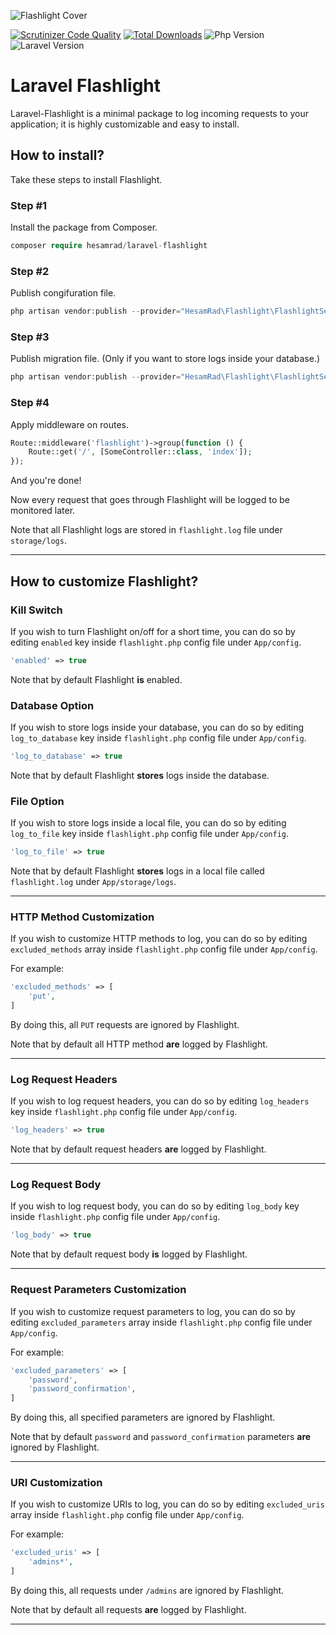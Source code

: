 ![Flashlight Cover](https://raw.githubusercontent.com/hesamzakerirad/laravel-flashlight/master/media/cover.jpg "Flashlight Cover")

[![Scrutinizer Code Quality](https://scrutinizer-ci.com/g/hesamzakerirad/laravel-flashlight/badges/quality-score.png?b=master)](https://scrutinizer-ci.com/g/hesamzakerirad/laravel-flashlight/?branch=master)
[![Total Downloads](https://img.shields.io/packagist/dt/hesamrad/laravel-flashlight.svg)](https://packagist.org/packages/hesamrad/laravel-flashlight)
![Php Version](https://img.shields.io/badge/php-%3E7.4-4F5B93)
![Laravel Version](https://img.shields.io/badge/Laravel-%3E7.0-f9322c)


# Laravel Flashlight
Laravel-Flashlight is a minimal package to log incoming requests to your application; it is highly customizable and easy to install.

## How to install?
Take these steps to install Flashlight.

### Step #1
Install the package from Composer.

```php
composer require hesamrad/laravel-flashlight
```

### Step #2
Publish congifuration file.

```php
php artisan vendor:publish --provider="HesamRad\Flashlight\FlashlightServiceProvider" --tag="flashlight-config"
```

### Step #3
Publish migration file. (Only if you want to store logs inside your database.)

```php
php artisan vendor:publish --provider="HesamRad\Flashlight\FlashlightServiceProvider" --tag="flashlight-migration"
```

### Step #4
Apply middleware on routes.

```php
Route::middleware('flashlight')->group(function () {
    Route::get('/', [SomeController::class, 'index']);
});
```

And you're done!

Now every request that goes through Flashlight will be logged to be monitored later.

Note that all Flashlight logs are stored in `flashlight.log` file under `storage/logs`.

---
## How to customize Flashlight?

### Kill Switch

If you wish to turn Flashlight on/off for a short time, you can do so by editing `enabled` key inside `flashlight.php` config file under `App/config`.
```php
'enabled' => true
```
Note that by default Flashlight **is** enabled. 

### Database Option
If you wish to store logs inside your database, you can do so by editing `log_to_database` key inside `flashlight.php` config file under `App/config`.
```php
'log_to_database' => true
```
Note that by default Flashlight **stores** logs inside the database. 

### File Option
If you wish to store logs inside a local file, you can do so by editing `log_to_file` key inside `flashlight.php` config file under `App/config`.
```php
'log_to_file' => true
```
Note that by default Flashlight **stores** logs in a local file called `flashlight.log` under `App/storage/logs`. 

---
### HTTP Method Customization

If you wish to customize HTTP methods to log, you can do so by editing `excluded_methods` array inside `flashlight.php` config file under `App/config`.

For example:
```php
'excluded_methods' => [
    'put',
]
```
By doing this, all `PUT` requests are ignored by Flashlight.

Note that by default all HTTP method **are** logged by Flashlight.

---
### Log Request Headers

If you wish to log request headers, you can do so by editing `log_headers` key inside `flashlight.php` config file under `App/config`.

```php
'log_headers' => true
```
Note that by default request headers **are** logged by Flashlight.

---

### Log Request Body

If you wish to log request body, you can do so by editing `log_body` key inside `flashlight.php` config file under `App/config`.

```php
'log_body' => true
```
Note that by default request body **is** logged by Flashlight.

---

### Request Parameters Customization

If you wish to customize request parameters to log, you can do so by editing `excluded_parameters` array inside `flashlight.php` config file under `App/config`.

For example:
```php
'excluded_parameters' => [
    'password',
    'password_confirmation',
]
```
By doing this, all specified parameters are ignored by Flashlight.

Note that by default `password` and `password_confirmation` parameters **are** ignored by Flashlight.

---

### URI Customization

If you wish to customize URIs to log, you can do so by editing `excluded_uris` array inside `flashlight.php` config file under `App/config`.

For example:
```php
'excluded_uris' => [
    'admins*',
]
```
By doing this, all requests under `/admins` are ignored by Flashlight.

Note that by default all requests **are** logged by Flashlight.

---
